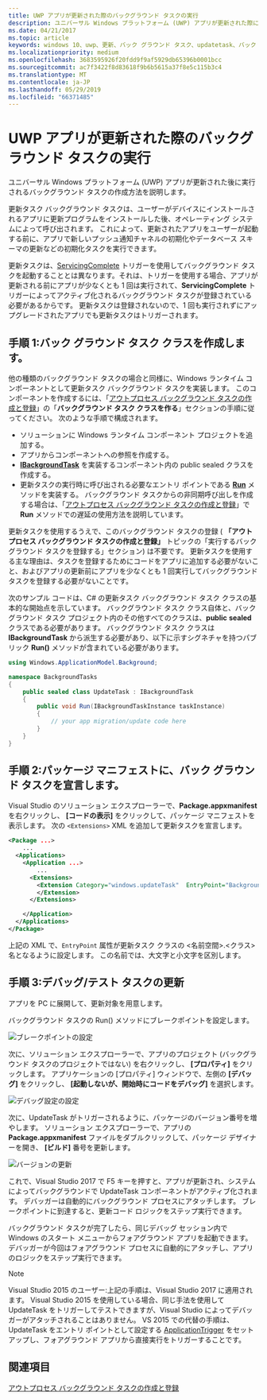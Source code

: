 ```yaml
---
title: UWP アプリが更新された際のバックグラウンド タスクの実行
description: ユニバーサル Windows プラットフォーム (UWP) アプリが更新された際に実行されるバックグラウンド タスクの作成方法を説明します。
ms.date: 04/21/2017
ms.topic: article
keywords: windows 10、uwp、更新、バック グラウンド タスク、updatetask、バック グラウンド タスク
ms.localizationpriority: medium
ms.openlocfilehash: 3683595926f20fdd9f9af5929db65396b0001bcc
ms.sourcegitcommit: ac7f3422f8d83618f9b6b5615a37f8e5c115b3c4
ms.translationtype: MT
ms.contentlocale: ja-JP
ms.lasthandoff: 05/29/2019
ms.locfileid: "66371485"
---
```

# <a name="run-a-background-task-when-your-uwp-app-is-updated"></a>UWP アプリが更新された際のバックグラウンド タスクの実行

ユニバーサル Windows プラットフォーム (UWP) アプリが更新された後に実行されるバックグラウンド タスクの作成方法を説明します。

更新タスク バックグラウンド タスクは、ユーザーがデバイスにインストールされるアプリに更新プログラムをインストールした後、オペレーティング システムによって呼び出されます。 これによって、更新されたアプリをユーザーが起動する前に、アプリで新しいプッシュ通知チャネルの初期化やデータベース スキーマの更新などの初期化タスクを実行できます。

更新タスクは、[ServicingComplete](https://docs.microsoft.com/uwp/api/Windows.ApplicationModel.Background.SystemTriggerType) トリガーを使用してバックグラウンド タスクを起動することとは異なります。それは、トリガーを使用する場合、アプリが更新される前にアプリが少なくとも 1 回は実行されて、**ServicingComplete** トリガーによってアクティブ化されるバックグラウンド タスクが登録されている必要があるからです。  更新タスクは登録されないので、1 回も実行されずにアップグレードされたアプリでも更新タスクはトリガーされます。

## <a name="step-1-create-the-background-task-class"></a>手順 1:バック グラウンド タスク クラスを作成します。

他の種類のバックグラウンド タスクの場合と同様に、Windows ランタイム コンポーネントとして更新タスク バックグラウンド タスクを実装します。 このコンポーネントを作成するには、「[アウトプロセス バックグラウンド タスクの作成と登録](https://docs.microsoft.com/windows/uwp/launch-resume/create-and-register-a-background-task)」の「**バックグラウンド タスク クラスを作る**」セクションの手順に従ってください。 次のような手順で構成されます。

- ソリューションに Windows ランタイム コンポーネント プロジェクトを追加する。
- アプリからコンポーネントへの参照を作成する。
- [  **IBackgroundTask**](https://docs.microsoft.com/uwp/api/Windows.ApplicationModel.Background.IBackgroundTask) を実装するコンポーネント内の public sealed クラスを作成する。
- 更新タスクの実行時に呼び出される必要なエントリ ポイントである [**Run**](https://docs.microsoft.com/uwp/api/windows.applicationmodel.background.ibackgroundtask.) メソッドを実装する。 バックグラウンド タスクからの非同期呼び出しを作成する場合は、「[アウトプロセス バックグラウンド タスクの作成と登録](https://docs.microsoft.com/windows/uwp/launch-resume/create-and-register-a-background-task)」で **Run** メソッドでの遅延の使用方法を説明しています。

更新タスクを使用するうえで、このバックグラウンド タスクの登録 ( **「アウトプロセス バックグラウンド タスクの作成と登録」** トピックの「実行するバックグラウンド タスクを登録する」セクション) は不要です。 更新タスクを使用する主な理由は、タスクを登録するためにコードをアプリに追加する必要がないこと、およびアプリの更新前にアプリを少なくとも 1 回実行してバックグラウンド タスクを登録する必要がないことです。

次のサンプル コードは、C# の更新タスク バックグラウンド タスク クラスの基本的な開始点を示しています。 バックグラウンド タスク クラス自体と、バックグラウンド タスク プロジェクト内のその他すべてのクラスは、**public** **sealed** クラスである必要があります。 バックグラウンド タスク クラスは **IBackgroundTask** から派生する必要があり、以下に示すシグネチャを持つパブリック **Run()** メソッドが含まれている必要があります。

```cs
using Windows.ApplicationModel.Background;

namespace BackgroundTasks
{
    public sealed class UpdateTask : IBackgroundTask
    {
        public void Run(IBackgroundTaskInstance taskInstance)
        {
            // your app migration/update code here
        }
    }
}
```

## <a name="step-2-declare-your-background-task-in-the-package-manifest"></a>手順 2:パッケージ マニフェストに、バック グラウンド タスクを宣言します。

Visual Studio のソリューション エクスプローラーで、**Package.appxmanifest** を右クリックし、 **[コードの表示]** をクリックして、パッケージ マニフェストを表示します。 次の `<Extensions>` XML を追加して更新タスクを宣言します。

```XML
<Package ...>
    ...
  <Applications>  
    <Application ...>  
        ...
      <Extensions>  
        <Extension Category="windows.updateTask"  EntryPoint="BackgroundTasks.UpdateTask">  
        </Extension>  
      </Extensions>

    </Application>  
  </Applications>  
</Package>
```

上記の XML で、`EntryPoint` 属性が更新タスク クラスの <名前空間>.<クラス> 名となるように設定します。 この名前では、大文字と小文字を区別します。

## <a name="step-3-debugtest-your-update-task"></a>手順 3:デバッグ/テスト タスクの更新

アプリを PC に展開して、更新対象を用意します。

バックグラウンド タスクの Run() メソッドにブレークポイントを設定します。

![ブレークポイントの設定](images/run-func-breakpoint.png)

次に、ソリューション エクスプローラーで、アプリのプロジェクト (バックグラウンド タスクのプロジェクトではない) を右クリックし、 **[プロパティ]** をクリックします。 アプリケーションの [プロパティ] ウィンドウで、左側の **[デバッグ]** をクリックし、 **[起動しないが、開始時にコードをデバッグ]** を選択します。

![デバッグ設定の設定](images/do-not-launch-but-debug.png)

次に、UpdateTask がトリガーされるように、パッケージのバージョン番号を増やします。 ソリューション エクスプローラーで、アプリの **Package.appxmanifest** ファイルをダブルクリックして、パッケージ デザイナーを開き、 **[ビルド]** 番号を更新します。

![バージョンの更新](images/bump-version.png)

これで、Visual Studio 2017 で F5 キーを押すと、アプリが更新され、システムによってバックグラウンドで UpdateTask コンポーネントがアクティブ化されます。 デバッガーは自動的にバックグラウンド プロセスにアタッチします。 ブレークポイントに到達すると、更新コード ロジックをステップ実行できます。

バックグラウンド タスクが完了したら、同じデバッグ セッション内で Windows のスタート メニューからフォアグラウンド アプリを起動できます。 デバッガーが今回はフォアグラウンド プロセスに自動的にアタッチし、アプリのロジックをステップ実行できます。

> [!NOTE]
> Visual Studio 2015 のユーザー:上記の手順は、Visual Studio 2017 に適用されます。 Visual Studio 2015 を使用している場合、同じ手法を使用して UpdateTask をトリガーしてテストできますが、Visual Studio によってデバッガーがアタッチされることはありません。 VS 2015 での代替の手順は、UpdateTask をエントリ ポイントとして設定する [ApplicationTrigger](https://docs.microsoft.com/windows/uwp/launch-resume/trigger-background-task-from-app) をセットアップし、フォアグラウンド アプリから直接実行をトリガーすることです。

## <a name="see-also"></a>関連項目

[アウトプロセス バックグラウンド タスクの作成と登録](https://docs.microsoft.com/windows/uwp/launch-resume/create-and-register-a-background-task)
